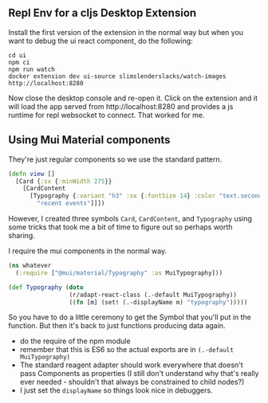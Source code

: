 ## Repl Env for a cljs Desktop Extension

Install the first version of the extension in the normal way but when you want to debug the ui react component, do the following:

```
cd ui
npm ci
npm run watch
docker extension dev ui-source slimslenderslacks/watch-images http://localhost:8280
```

Now close the desktop console and re-open it.  Click on the extension and it will load the app served from http://localhost:8280 and provides a js runtime for repl websocket to connect.  That worked for me.

## Using Mui Material components

They're just regular components so we use the standard pattern.

```clojure
(defn view []
  [Card {:sx {:minWidth 275}}
    [CardContent
      [Typography {:variant "h3" :sx {:fontSize 14} :color "text.secondary"} 
        "recent events"]]])
```

However, I created three symbols `Card`, `CardContent`, and `Typography` using some tricks that took me a bit of time to figure out so perhaps worth sharing.

I require the mui components in the normal way.

```clojure
(ns whatever
  (:require ["@mui/material/Typography" :as MuiTypography]))

(def Typography (doto
                 (r/adapt-react-class (.-default MuiTypography))
                 ((fn [m] (set! (.-displayName m) "typography")))))
```

So you have to do a little ceremony to get the Symbol that you'll put in the function.  But then it's back to just functions producing data again.

* do the require of the npm module
* remember that this is ES6 so the actual exports are in `(.-default MuiTypography)`
* The standard reagent adapter should work everywhere that doesn't pass Components as properties (I still don't understand why that's really ever needed - shouldn't that always be constrained to child nodes?)
* I just set the `displayName` so things look nice in debuggers.


